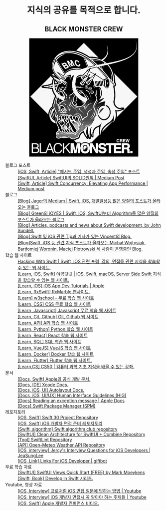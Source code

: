 <h1 p align="center">
    지식의 공유를 목적으로 합니다.
</h1 p>
<h2 p align="center">
    BLACK MONSTER CREW
</h2 p>

<p align="center">
    <img src="https://github.com/devKobe24/images/blob/main/BMC.jpg?raw=true" width=350>    
</p>

<p>
    <dl>
    <dt>블로그 포스트</dt>
    <dd>
    <a href="https://medium.com/@techmsy/method-injection-constructor-injection-and-property-injection-in-swift-b719641cd04f" target="_blank" title="미디움 포스트">[iOS, Swift, Article] "메서드 주입, 생성자 주입, 속성 주입" 포스트</a>
    </dd>
    <dd>
    <a href="https://medium.com/@epdsant/princ%C3%ADpios-solid-no-swiftui-432a9e3c49c7" target="_blank" title="SwiftUI SOLID">[SwiftUI, Article] SwiftUI의 SOLID원칙 | Medium Post</a>
    </dd>
    <dd>
    <a href="https://elamir.medium.com/swift-concurrency-elevating-app-performance-ded830db5be4" target="_blank" title="swift concurrency">[Swift, Article] Swift Concurrency: Elevating App Performance | Medium post</a>
    </dd>
    <dt>블로그</dt>
    <dd>
    <a href="https://medium.com/@Jager-yoo" target="_blank" title="jager">[Blog] Jager의 Medium | Swift, iOS, 개발일상등 많은 양질의 포스트가 올라오는 블로그</a>  
    </dd>    
    <dd>
    <a href="https://green1229.tistory.com/" target="_blank" title="green">[Blog] Green의 iOYES | Swift, iOS, SwiftUI부터 Algorithm등 많은 양질의 포스트가 올라오는 블로그</a>  
    </dd>
    <dd>
    <a href="https://www.swiftbysundell.com/" target="_blank" title="swiftbysundell">[Blog] Articles, podcasts and news about Swift development, by John Sundell.</a>
    </dd>
    <dd>
    <a href="https://www.swiftwithvincent.com/" target="_blank" title="swift with vincent">[Blog] Swift 및 iOS 관련 Tip과 기사가 있는 Vincent의 Blog.</a>
    </dd>
    <dd>
    <a href="https://swifting.io/" target="_blank" title="Swifting blog">[Blog]Swift, iOS 등 관련 지식 포스트가 올라오는 Michał Wojtysiak, Bartłomiej Woronin, Maciej Piotrowski 세 사람이 운영중인 Blog.</a>
    </dd>
    <dt>학습 웹 사이트</dt>
    <dd>
        <a href="https://www.hackingwithswift.com/" target="_blank" title="Hacking with swift">Hacking With Swift | Swift, iOS 관련 포럼, 강의, 면접등 관련 지식을 학습학 수 있는 웹 사이트.</a>
    </dd>
    <dd>
    <a href="https://yagom.net/" target="_blank" title="야곰닷넷">[Learn, iOS, Swift] 야곰닷넷 | iOS, Swift, macOS, Server Side Swift 지식을 학습할 수 있는 웹 사이트.</a> 
    </dd>
    <dd>
    <a href="https://developer.apple.com/tutorials/app-dev-training/" target="_blank" title="iOS App Dev Tutorials | Apple">[Learn, iOS] iOS App Dev Tutorials | Apple</a>
    </dd>
    <dd>
    <a href="https://rxmarbles.com/" target="_blank" title="">[Learn, RxSwift] RxMarble 웹사이트.</a>
    </dd>
    <dd>
    <a href="https://www.w3schools.com" target="_blank" title="HTML 학습">[Learn] w3school - 무료 학습 웹 사이트</a>
    </dd>
    <dd>
    <a href="https://web.dev/learn/css" target="_blank" title="css 학습">[Learn, CSS] CSS 무료 학습 웹 사이트</a>
    </dd>
    <dd>
    <a href="https://javascript.info" target="_blank" title="JS 학습">[Learn, Javascript] Javascript 무료 학습 웹 사이트</a>
    </dd>
    <dd>
    <a href="https://git-scm.com" target="_blank" title="git,github 학습">[Learn, Git, Github] Git, Github 웹 사이트</a>
    </dd>
    <dd>
    <a href="https://rapidapi.com/learn" target="_blank" title="API">[Learn, API] API 학습 웹 사이트</a>
    </dd>
    <dd>
    <a href="https://learnpython.org" target="_blank" title="python">[Learn, Python] Python 학습 웹 사이트</a>
    </dd>
    <dd>
    <a href="https://react-tutorial.app" target="_blank" title="react">[Learn, React] React 학습 웹 사이트</a>
    </dd>
    <dd>
    <a href="https://SQLbolt.com" target="_blank" title="SQL">[Learn, SQL] SQL 학습 웹 사이트</a>
    </dd>
    <dd>
    <a href="https://learnvue.co" target="_blank" title="VueJS">[Learn, VueJS] VueJS 학습 웹 사이트</a><br>
    </dd>
    <dd>
    <a href="https://docker-curriculum.com" target="_blank" title="docker">[Learn, Docker] Docker 학습 웹 사이트</a>
    </dd>
    <dd>
    <a href="https://flutter.dev/learn" target="_blank" title="flutter">[Learn, Flutter] Flutter 학습 웹 사이트.</a>
    </dd>
    <dd>
    <a href="https://www.edwith.org/cs50" target="_blank" title="CS50">[Learn,CS] CS50 | 컴퓨터 과학 기초 지식을 배울 수 있는 강좌.</a>
    </dd>
    <dt>문서</dt>
    <dd>
    <a href="https://developer.apple.com/documentation/" target="_blank" title="apple doc">[Docs, Swift] Apple의 공식 개발 문서.</a>
    </dd>
    <dd>
    <a href="https://developer.apple.com/documentation/xcode/" target="_blank" title="xcode">[Docs, IDE] Xcode Docs.</a>
    </dd>
    <dd>
    <a href="https://developer.apple.com/library/archive/documentation/UserExperience/Conceptual/AutolayoutPG/index.html" target="_blank" title="autolayout">[Docs, iOS, UI] Autolayout Docs.</a>
    </dd>
    <dd>
    <a href="https://developer.apple.com/design/human-interface-guidelines/" target="_blank" title="">[Docs, iOS, UI/UX] Human Interface Guidelines (HIG)</a>
    </dd>
    <dd>
    <a href="https://developer.apple.com/documentation/xcode/reading-an-exception-message/" target="_blank" title="apple docs">[Docs] Reading an exception message | Apple Docs</a>
    </dd>
    <dd>
    <a href="https://developer.apple.com/documentation/xcode/swift-packages" target="_blank" title="SPM">[Docs] Swift Package Manager (SPM)</a>
    </dd>
    <dt>레포지토리</dt>
    <dd>
    <a href="https://github.com/soapyigu/Swift-30-Projects" target="_blank" title="깃헙 레포지토리">[iOS, Swift] Swift 30 Project Repository</a>
    </dd>
    <dd>
    <a href="https://github.com/mirasaujan/iOS-interview-prep?tab=readme-ov-file" target="_blank" title="깃헙 레포">[iOS, Swift] iOS 개발자 면접 준비 레포지토리</a>
    </dd>
    <dd>
    <a href="https://github.com/kodecocodes/swift-algorithm-club" target="_blank" title="algorithm">[Swift, algorithm] Swift algorithm club repository</a>
    </dd>
    <dd>
     <a href="https://github.com/nalexn/clean-architecture-swiftui" target="_blank" title="SwiftUI clean archiecture">[SwiftUI] Clean Architecture for SwiftUI + Combine Repository</a>
    </dd>
    <dd>
    <a href="https://github.com/realm/SwiftLint" target="_blank" title="SwiftLint">[Tool] SwiftLint Repository</a>
    </dd>
    <dd>
    <a href="https://github.com/open-meteo/open-meteo" target="_blank" title="Open weather api">[API] Open-Meteo Weather API Repository</a>
    </dd>
    <dd>
    <a href="https://github.com/JeaSungLEE/iOSInterviewquestions" target="_blank" title="jercy">[iOS, interview] Jercy's Interview Questions for iOS Developers | JeaSungLee</a>
    </dd>
    <dd>
    <a href="https://github.com/giftbott/iOSDevLinks" target="_blank" title="giftbot">[iOS, Link] Links For iOS Developer | giftbot</a>
    </dd>
    <dt>무료 학습 자료</dt>
    <dd>
    <a href="https://www.bigmountainstudio.com/free-swiftui-book" target="_blank" title="SwiftUI 무료 학습 자료">[SwiftUI] SwiftUI Views Quick Start (FREE) by Mark Moeykens</a>
    </dd>
    <dd>
    <a href="https://books.apple.com/kr/book-series/develop-in-swift/id1483863177" target="_blank" title="Develop in Swift 시리즈">[Swift, Book] Develop in Swift 시리즈.</a>
    </dd>
    <dt>Youtube, 영상 자료</dt>
    <dd>
    <a href="https://youtu.be/HiXPGdtUW8U?si=Nls8rURIZBnEN1Kp" target="_blank" title="">[iOS, Interview] 프로처럼 iOS 면접 질문에 답하는 방법 | Youtube</a>
    </dd>
    <dd>
    <a href="https://youtu.be/XTAziR-tY-A?si=I_7Uzal0EnVTslgw" target="_blank" title="interview">[iOS, Interview] iOS 개발자 면접시 꼭 알아야 하는 주제들 | Youtube</a>
    </dd>
    <dd>
    <a href="https://developer.apple.com/videos/all-videos/" target="_blank" title="wwdc">[iOS, Swift] Apple 개발자 컨퍼런스 비디오.</a>
    </dd>
    </dl>
</p>
